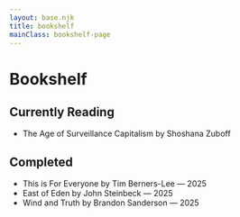 ```yaml
---
layout: base.njk
title: bookshelf
mainClass: bookshelf-page
---
```


<div class="bookshelf-container">
  <h1>Bookshelf</h1>

  <section class="reading-section">
    <h2>Currently Reading</h2>
    <ul class="book-list">
      <li class="book-item">
        <span class="book-title">The Age of Surveillance Capitalism</span>
        <span class="book-author">by Shoshana Zuboff</span>
      </li>
    </ul>
  </section>

  <section class="reading-section">
    <h2>Completed</h2>
    <ul class="book-list">
      <li class="book-item">
        <span class="book-title">This is For Everyone</span>
        <span class="book-author">by Tim Berners-Lee</span>
        <span class="book-date">— 2025</span>
      </li>
      <li class="book-item">
        <span class="book-title">East of Eden</span>
        <span class="book-author">by John Steinbeck</span>
        <span class="book-date">— 2025</span>
      </li>
      <li class="book-item">
        <span class="book-title">Wind and Truth</span>
        <span class="book-author">by Brandon Sanderson</span>
        <span class="book-date">— 2025</span>
      </li>
    </ul>
  </section>
</div>

